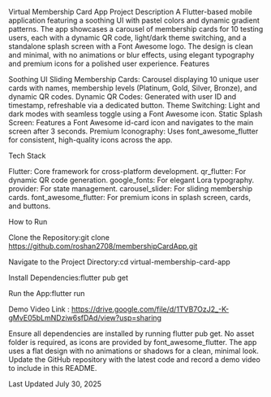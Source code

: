 Virtual Membership Card App
Project Description
A Flutter-based mobile application featuring a soothing UI with pastel colors and dynamic gradient patterns. The app showcases a carousel of membership cards for 10 testing users, each with a dynamic QR code, light/dark theme switching, and a standalone splash screen with a Font Awesome logo. The design is clean and minimal, with no animations or blur effects, using elegant typography and premium icons for a polished user experience.
Features

Soothing UI
Sliding Membership Cards: Carousel displaying 10 unique user cards with names, membership levels (Platinum, Gold, Silver, Bronze), and dynamic QR codes.
Dynamic QR Codes: Generated with user ID and timestamp, refreshable via a dedicated button.
Theme Switching: Light and dark modes with seamless toggle using a Font Awesome icon.
Static Splash Screen: Features a Font Awesome id-card icon and navigates to the main screen after 3 seconds.
Premium Iconography: Uses font_awesome_flutter for consistent, high-quality icons across the app.

Tech Stack

Flutter: Core framework for cross-platform development.
qr_flutter: For dynamic QR code generation.
google_fonts: For elegant Lora typography.
provider: For state management.
carousel_slider: For sliding membership cards.
font_awesome_flutter: For premium icons in splash screen, cards, and buttons.

How to Run

Clone the Repository:git clone https://github.com/roshan2708/membershipCardApp.git


Navigate to the Project Directory:cd virtual-membership-card-app


Install Dependencies:flutter pub get


Run the App:flutter run


Demo Video Link : https://drive.google.com/file/d/1TVB7OzJ2_-K-gMvE05bLmNDziw6sfDAd/view?usp=sharing

Ensure all dependencies are installed by running flutter pub get.
No asset folder is required, as icons are provided by font_awesome_flutter.
The app uses a flat design with no animations or shadows for a clean, minimal look.
Update the GitHub repository with the latest code and record a demo video to include in this README.

Last Updated
July 30, 2025
